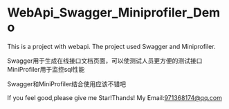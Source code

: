 # WebApi_Swagger_Miniprofiler_Demo
This is a project with webapi.
The project used Swagger and Miniprofiler.



Swagger用于生成在线接口文档页面，可以使测试人员更方便的测试接口
MiniProfiler用于监控sql性能

Swagger和MiniProfiler结合使用应该不错吧




If you feel good,please give me Star!Thands!
My Email:971368174@qq.com
